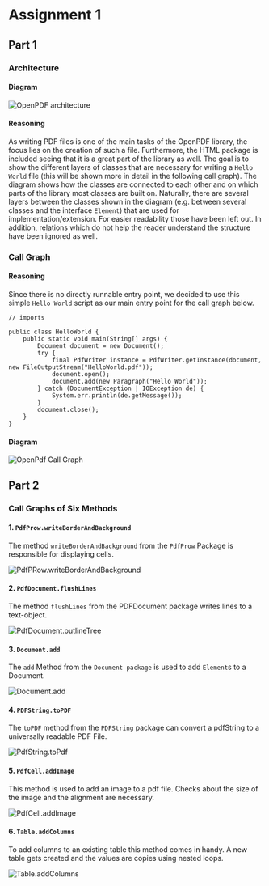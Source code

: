 # Assignment 1

## Part 1

### Architecture

#### Diagram

![OpenPDF architecture](./assets/OpenPDF.png)

#### Reasoning

As writing PDF files is one of the main tasks of the OpenPDF library, the focus lies on the creation of such a file. Furthermore, the HTML package is included
seeing that it is a great part of the library as well. The goal is to show the different layers of classes that are necessary for writing a `Hello World` file
(this will be shown more in detail in the following call graph). The diagram shows how the classes are connected to each other and on which parts of the library
most classes are built on. Naturally, there are several layers between the classes shown in the diagram (e.g. between several classes and the interface `Element`)
that are used for implementation/extension. For easier readability those have been left out. In addition, relations which do not help the reader understand the structure
have been ignored as well.

### Call Graph

#### Reasoning
Since there is no directly runnable entry point, we decided to use this simple `Hello World` script as our main entry point for the call graph below.

```
// imports

public class HelloWorld {
    public static void main(String[] args) {
        Document document = new Document();
        try {
            final PdfWriter instance = PdfWriter.getInstance(document, new FileOutputStream("HelloWorld.pdf"));
            document.open();
            document.add(new Paragraph("Hello World"));
        } catch (DocumentException | IOException de) {
            System.err.println(de.getMessage());
        }
        document.close();
    }
}
```

#### Diagram

![OpenPdf Call Graph](./assets/CallGraph.png)

## Part 2

### Call Graphs of Six Methods

#### 1. `PdfProw.writeBorderAndBackground`

The method ``writeBorderAndBackground`` from the ``PdfProw`` Package is responsible for displaying cells.

![PdfPRow.writeBorderAndBackground](./assets/PdfPRow.writeBorderAndBackground.png)

#### 2. `PdfDocument.flushLines`

The method ``flushLines`` from the PDFDocument package writes lines to a text-object.

![PdfDocument.outlineTree](./assets/PdfDocument.flushLines.png)

#### 3. `Document.add`

The ``add`` Method from the ``Document package`` is used to add ``Element``s to a Document.

![Document.add](./assets/Document.add.png)

#### 4. `PDFString.toPDF`

The ``toPDF`` method from the ``PDFString`` package can convert a pdfString to a universally readable PDF File.

![PdfString.toPdf](./assets/PdfString.ToPdf.png)

#### 5. `PdfCell.addImage`

This method is used to add an image to a pdf file. Checks about the size of the image and the alignment are necessary.

![PdfCell.addImage](./assets/PdfCell.addImage.png)

#### 6. `Table.addColumns`

To add columns to an existing table this method comes in handy. A new table gets created and the values are copies using nested loops.

![Table.addColumns](./assets/Table.addColumns.png)
